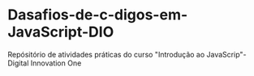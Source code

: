# Dasafios-de-c-digos-em-JavaScript-DIO
Repósitório de atividades práticas do curso "Introdução ao JavaScrip"- Digital Innovation One
